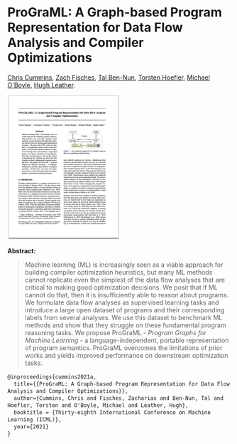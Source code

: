 # ProGraML: A Graph-based Program Representation for Data Flow Analysis and Compiler Optimizations
[Chris Cummins](https://chriscummins.cc/),
[Zach Fisches](https://github.com/Zacharias030),
[Tal Ben-Nun](https://people.inf.ethz.ch/tbennun/),
[Torsten Hoefler](https://htor.inf.ethz.ch/),
[Michael O'Boyle](http://www.dcs.ed.ac.uk/home/mob/),
[Hugh Leather](http://homepages.inf.ed.ac.uk/hleather/).

<a href="paper.pdf">
  <img src="paper.png" height="325">
</a>

**Abstract:**
> Machine learning (ML) is increasingly seen as a viable approach for building
> compiler optimization heuristics, but many ML methods cannot replicate even
> the simplest of the data flow analyses that are critical to making good
> optimization decisions. We posit that if ML cannot do that, then it is
> insufficiently able to reason about programs. We formulate data flow analyses
> as supervised learning tasks and introduce a large open dataset of programs
> and their corresponding labels from several analyses. We use this dataset to
> benchmark ML methods and show that they struggle on these fundamental program
> reasoning tasks. We propose ProGraML - *Program Graphs for Machine Learning* -
> a language-independent, portable representation of program semantics. ProGraML
> overcomes the limitations of prior works and yields improved performance on
> downstream optimization tasks.


```
@inproceedings{cummins2021a,
  title={{ProGraML: A Graph-based Program Representation for Data Flow Analysis and Compiler Optimizations}},
  author={Cummins, Chris and Fisches, Zacharias and Ben-Nun, Tal and Hoefler, Torsten and O'Boyle, Michael and Leather, Hugh},
  booktitle = {Thirty-eighth International Conference on Machine Learning (ICML)},
  year={2021}
}
```
